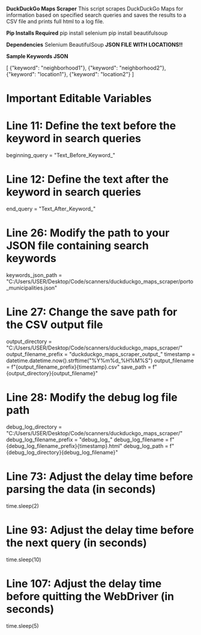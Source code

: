 **DuckDuckGo Maps Scraper**
This script scrapes DuckDuckGo Maps for information based on specified search queries and saves the results to a CSV file and prints full html to a log file.

**Pip Installs Required**
pip install selenium
pip install beautifulsoup


**Dependencies**
Selenium
BeautifulSoup
**JSON FILE WITH LOCATIONS!!**


**Sample Keywords JSON**

[
  {"keyword": "neighborhood1"},
  {"keyword": "neighborhood2"},
  {"keyword": "location1"},
  {"keyword": "location2"}
]


# Important Editable Variables
# Line 11: Define the text before the keyword in search queries
beginning_query = "Text_Before_Keyword_"

# Line 12: Define the text after the keyword in search queries
end_query = "Text_After_Keyword_"

# Line 26: Modify the path to your JSON file containing search keywords
keywords_json_path = "C:/Users/USER/Desktop/Code/scanners/duckduckgo_maps_scraper/porto_municipalities.json"

# Line 27: Change the save path for the CSV output file
output_directory = "C:/Users/USER/Desktop/Code/scanners/duckduckgo_maps_scraper/"
output_filename_prefix = "duckduckgo_maps_scraper_output_"
timestamp = datetime.datetime.now().strftime("%Y%m%d_%H%M%S")
output_filename = f"{output_filename_prefix}{timestamp}.csv"
save_path = f"{output_directory}{output_filename}"

# Line 28: Modify the debug log file path
debug_log_directory = "C:/Users/USER/Desktop/Code/scanners/duckduckgo_maps_scraper/"
debug_log_filename_prefix = "debug_log_"
debug_log_filename = f"{debug_log_filename_prefix}{timestamp}.html"
debug_log_path = f"{debug_log_directory}{debug_log_filename}"

# Line 73: Adjust the delay time before parsing the data (in seconds)
time.sleep(2)

# Line 93: Adjust the delay time before the next query (in seconds)
time.sleep(10)

# Line 107: Adjust the delay time before quitting the WebDriver (in seconds)
time.sleep(5)
